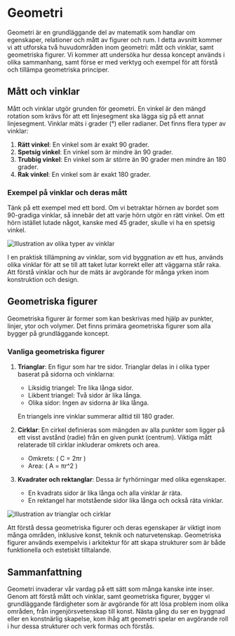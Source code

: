 # Geometri

Geometri är en grundläggande del av matematik som handlar om egenskaper, relationer och mått av figurer och rum. I detta avsnitt kommer vi att utforska två huvudområden inom geometri: mått och vinklar, samt geometriska figurer. Vi kommer att undersöka hur dessa koncept används i olika sammanhang, samt förse er med verktyg och exempel för att förstå och tillämpa geometriska principer.

## Mått och vinklar

Mått och vinklar utgör grunden för geometri. En vinkel är den mängd rotation som krävs för att ett linjesegment ska lägga sig på ett annat linjesegment. Vinklar mäts i grader (°) eller radianer. Det finns flera typer av vinklar:

1. **Rätt vinkel**: En vinkel som är exakt 90 grader.
2. **Spetsig vinkel**: En vinkel som är mindre än 90 grader.
3. **Trubbig vinkel**: En vinkel som är större än 90 grader men mindre än 180 grader.
4. **Rak vinkel**: En vinkel som är exakt 180 grader.

### Exempel på vinklar och deras mått

Tänk på ett exempel med ett bord. Om vi betraktar hörnen av bordet som 90-gradiga vinklar, så innebär det att varje hörn utgör en rätt vinkel. Om ett hörn istället lutade något, kanske med 45 grader, skulle vi ha en spetsig vinkel.

![Illustration av olika typer av vinklar](https://example.com/illustration-av-olika-typer-av-vinklar)

I en praktisk tillämpning av vinklar, som vid byggnation av ett hus, används olika vinklar för att se till att taket lutar korrekt eller att väggarna står raka. Att förstå vinklar och hur de mäts är avgörande för många yrken inom konstruktion och design.

## Geometriska figurer

Geometriska figurer är former som kan beskrivas med hjälp av punkter, linjer, ytor och volymer. Det finns primära geometriska figurer som alla bygger på grundläggande koncept.

### Vanliga geometriska figurer 

1. **Trianglar**: En figur som har tre sidor. Trianglar delas in i olika typer baserat på sidorna och vinklarna:
    - Liksidig triangel: Tre lika långa sidor.
    - Likbent triangel: Två sidor är lika långa.
    - Olika sidor: Ingen av sidorna är lika långa.
  
   En triangels inre vinklar summerar alltid till 180 grader.

2. **Cirklar**: En cirkel definieras som mängden av alla punkter som ligger på ett visst avstånd (radie) från en given punkt (centrum). Viktiga mått relaterade till cirklar inkluderar omkrets och area.
    - Omkrets: \( C = 2πr \)
    - Area: \( A = πr^2 \)

3. **Kvadrater och rektanglar**: Dessa är fyrhörningar med olika egenskaper.
    - En kvadrats sidor är lika långa och alla vinklar är räta.
    - En rektangel har motstående sidor lika långa och också räta vinklar.

![Illustration av trianglar och cirklar](https://example.com/illustration-av-trianglar-och-cirklar)

Att förstå dessa geometriska figurer och deras egenskaper är viktigt inom många områden, inklusive konst, teknik och naturvetenskap. Geometriska figurer används exempelvis i arkitektur för att skapa strukturer som är både funktionella och estetiskt tilltalande.

## Sammanfattning

Geometri invaderar vår vardag på ett sätt som många kanske inte inser. Genom att förstå mått och vinklar, samt geometriska figurer, bygger vi grundläggande färdigheter som är avgörande för att lösa problem inom olika områden, från ingenjörsvetenskap till konst. Nästa gång du ser en byggnad eller en konstnärlig skapelse, kom ihåg att geometri spelar en avgörande roll i hur dessa strukturer och verk formas och förstås.